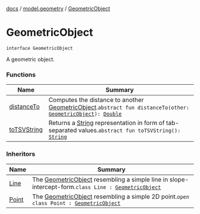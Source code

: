 [docs](../../index.md) / [model.geometry](../index.md) / [GeometricObject](./index.md)

# GeometricObject

`interface GeometricObject`

A geometric object.

### Functions

| Name | Summary |
|---|---|
| [distanceTo](distance-to.md) | Computes the distance to another [GeometricObject](./index.md).`abstract fun distanceTo(other: `[`GeometricObject`](./index.md)`): `[`Double`](https://kotlinlang.org/api/latest/jvm/stdlib/kotlin/-double/index.html) |
| [toTSVString](to-t-s-v-string.md) | Returns a [String](https://kotlinlang.org/api/latest/jvm/stdlib/kotlin/-string/index.html) representation in form of tab-separated values.`abstract fun toTSVString(): `[`String`](https://kotlinlang.org/api/latest/jvm/stdlib/kotlin/-string/index.html) |

### Inheritors

| Name | Summary |
|---|---|
| [Line](../-line/index.md) | The [GeometricObject](./index.md) resembling a simple line in slope-intercept-form.`class Line : `[`GeometricObject`](./index.md) |
| [Point](../-point/index.md) | The [GeometricObject](./index.md) resembling a simple 2D point.`open class Point : `[`GeometricObject`](./index.md) |
